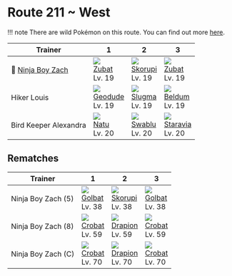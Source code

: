 # Route 211 ~ West

!!! note
    There are wild Pokémon on this route. You can find out more [here](../../wild_pokemon/route_211__west/).


Trainer                               | 1                               | 2                               | 3
---                                   | ---                             | ---                             | ---
:repeat: [Ninja Boy Zach](#rematches) | ![][041]<br>[Zubat]<br>Lv. 19   | ![][451]<br>[Skorupi]<br>Lv. 19 | ![][041]<br>[Zubat]<br>Lv. 19
Hiker Louis                           | ![][074]<br>[Geodude]<br>Lv. 19 | ![][218]<br>[Slugma]<br>Lv. 19  | ![][374]<br>[Beldum]<br>Lv. 19
Bird Keeper Alexandra                 | ![][177]<br>[Natu]<br>Lv. 20    | ![][333]<br>[Swablu]<br>Lv. 20  | ![][397]<br>[Staravia]<br>Lv. 20

## Rematches

Trainer            | 1                              | 2                               | 3
---                | ---                            | ---                             | ---
Ninja Boy Zach (5) | ![][042]<br>[Golbat]<br>Lv. 38 | ![][451]<br>[Skorupi]<br>Lv. 38 | ![][042]<br>[Golbat]<br>Lv. 38
Ninja Boy Zach (8) | ![][169]<br>[Crobat]<br>Lv. 59 | ![][452]<br>[Drapion]<br>Lv. 59 | ![][169]<br>[Crobat]<br>Lv. 59
Ninja Boy Zach (C) | ![][169]<br>[Crobat]<br>Lv. 70 | ![][452]<br>[Drapion]<br>Lv. 70 | ![][169]<br>[Crobat]<br>Lv. 70

[Zubat]: ../../pokemon_changes/041/
[Golbat]: ../../pokemon_changes/042/
[Geodude]: ../../pokemon_changes/074/
[Crobat]: ../../pokemon_changes/169/
[Natu]: ../../pokemon_changes/177/
[Slugma]: ../../pokemon_changes/218/
[Swablu]: ../../pokemon_changes/333/
[Beldum]: ../../pokemon_changes/374/
[Staravia]: ../../pokemon_changes/397/
[Skorupi]: ../../pokemon_changes/451/
[Drapion]: ../../pokemon_changes/452/
[041]: ../img/pokemon/041.png
[042]: ../img/pokemon/042.png
[074]: ../img/pokemon/074.png
[169]: ../img/pokemon/169.png
[177]: ../img/pokemon/177.png
[218]: ../img/pokemon/218.png
[333]: ../img/pokemon/333.png
[374]: ../img/pokemon/374.png
[397]: ../img/pokemon/397.png
[451]: ../img/pokemon/451.png
[452]: ../img/pokemon/452.png
